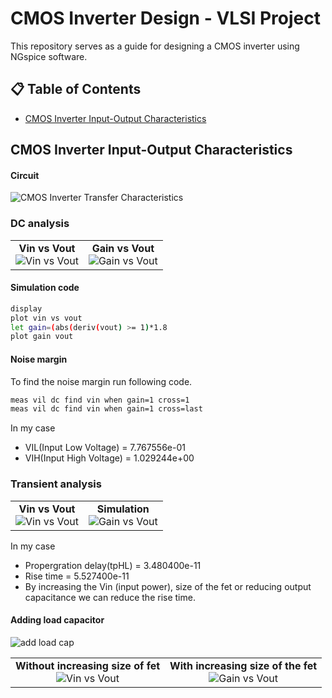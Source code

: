 # CMOS Inverter Design - VLSI Project

This repository serves as a guide for designing a CMOS inverter using NGspice software.

## 📋 Table of Contents
- [CMOS Inverter Input-Output Characteristics](#vinvsvut)

## CMOS Inverter Input-Output Characteristics
#### Circuit
![CMOS Inverter Transfer Characteristics](https://github.com/maduwanthasl/Cmos-inverter-design-VLSI-project/blob/main/second_test/inv_vtc.png?raw=true)
### DC analysis

<table>
  <tr>
    <td align="center">
      <strong>Vin vs Vout</strong><br>
      <img src="https://github.com/maduwanthasl/Cmos-inverter-design-VLSI-project/blob/main/second_test/Vin%20vs%20vout.png?raw=true" alt="Vin vs Vout" style="max-width:100%;">
    </td>
    <td align="center">
      <strong>Gain vs Vout</strong><br>
      <img src="https://github.com/maduwanthasl/Cmos-inverter-design-VLSI-project/blob/main/second_test/gain%20vs%20vout.png?raw=true" alt="Gain vs Vout" style="max-width:100%;">
    </td>
  </tr>
</table>

#### Simulation code
```sh
display
plot vin vs vout
let gain=(abs(deriv(vout) >= 1)*1.8
plot gain vout
```
#### Noise margin
To find the noise margin run following code.
```sh
meas vil dc find vin when gain=1 cross=1
meas vil dc find vin when gain=1 cross=last
```
In my case

- VIL(Input Low Voltage) = 7.767556e-01
- VIH(Input High Voltage) = 1.029244e+00

### Transient analysis

<table>
  <tr>
    <td align="center">
      <strong>Vin vs Vout</strong><br>
      <img src="https://github.com/maduwanthasl/Cmos-inverter-design-VLSI-project/blob/main/second_test/Vin%20vs%20Vout%20-%20tran.png?raw=true" alt="Vin vs Vout" style="max-width:100%;">
    </td>
    <td align="center">
      <strong>Simulation</strong><br>
      <img src="https://github.com/maduwanthasl/Cmos-inverter-design-VLSI-project/blob/main/second_test/Propergration%20delay%20cal-%20simulation.png?raw=true" alt="Gain vs Vout" style="max-width:100%;">
    </td>
  </tr>
</table>

In my case

- Propergration delay(tpHL) = 3.480400e-11
- Rise time = 5.527400e-11
- By increasing the Vin (input power), size of the fet or reducing output capacitance we can reduce the rise time.

#### Adding load capacitor
![add load cap](https://github.com/maduwanthasl/Cmos-inverter-design-VLSI-project/assets/107339150/bc479ee5-e182-4da4-88b6-8cc41bdb4148)

<table>
  <tr>
    <td align="center">
      <strong>Without increasing size of fet</strong><br>
      <img src="https://github.com/maduwanthasl/Cmos-inverter-design-VLSI-project/blob/main/second_test/Vin%20vs%20vout.png?raw=true" alt="Vin vs Vout" style="max-width:100%;">
    </td>
    <td align="center">
      <strong>With increasing size of the fet</strong><br>
      <img src="https://github.com/maduwanthasl/Cmos-inverter-design-VLSI-project/assets/107339150/d097becb-6598-4491-9bd3-0cb2d4c8b5b6" alt="Gain vs Vout" style="max-width:100%;">
    </td>
  </tr>
</table>

